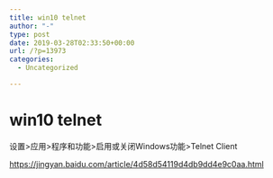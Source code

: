 ```yaml
---
title: win10 telnet
author: "-"
type: post
date: 2019-03-28T02:33:50+00:00
url: /?p=13973
categories:
  - Uncategorized

---
```

# win10 telnet
设置>应用>程序和功能>启用或关闭Windows功能>Telnet Client

https://jingyan.baidu.com/article/4d58d54119d4db9dd4e9c0aa.html